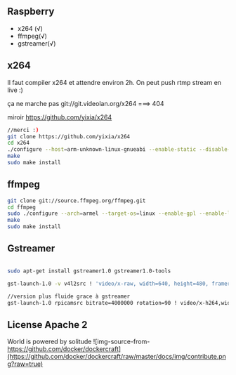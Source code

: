 ## Raspberry

* x264 (√)
* ffmpeg(√)
* gstreamer(√)


## x264

Il faut compiler x264 et attendre environ 2h.
On peut push rtmp stream en live :)

ça ne marche pas git://git.videolan.org/x264 ===> 404

miroir https://github.com/yixia/x264

```bash 
//merci :)
git clone https://github.com/yixia/x264
cd x264
./configure --host=arm-unknown-linux-gnueabi --enable-static --disable-opencl
make
sudo make install
```

## ffmpeg
```bash
git clone git://source.ffmpeg.org/ffmpeg.git
cd ffmpeg
sudo ./configure --arch=armel --target-os=linux --enable-gpl --enable-libx264 --enable-nonfree
make
sudo make install
```

## Gstreamer

```bash

sudo apt-get install gstreamer1.0 gstreamer1.0-tools

gst-launch-1.0 -v v4l2src ! 'video/x-raw, width=640, height=480, framerate=30/1' ! queue ! videoconvert ! omxh264enc !  h264parse ! flvmux ! rtmpsink location='rtmp://kfc-*/rtmp/live/room/key'

//version plus fluide grace à gstreamer
gst-launch-1.0 rpicamsrc bitrate=4000000 rotation=90 ! video/x-h264,width=1920,height=1080,framerate=25/1 ! h264parse ! flvmux ! rtmpsink location='rtmp://kfc-sisilafamille/live'

```


## License Apache 2
World is powered by solitude
![img-source-from-https://github.com/docker/dockercraft](https://github.com/docker/dockercraft/raw/master/docs/img/contribute.png?raw=true)

